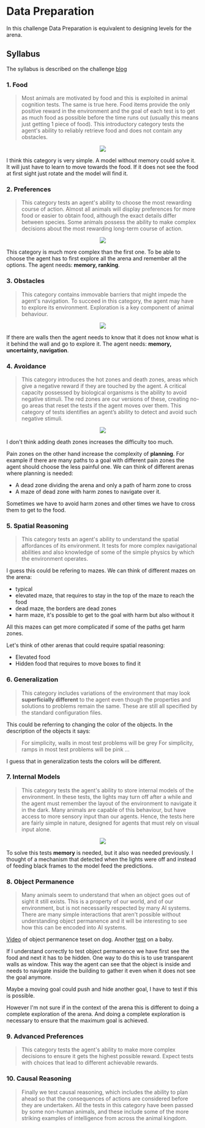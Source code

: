 # Data Preparation
<!--- --->

In this challenge Data Preparation is equivalent to designing levels for the arena.

## Syllabus

The syllabus is described on the challenge [blog](https://mdcrosby.com/blog/animalailaunch.html)


### 1. Food
> Most animals are motivated by food and this is exploited in animal cognition tests. The same is true here. Food items provide the only positive reward in the environment and the goal of each test is to get as much food as possible before the time runs out (usually this means just getting 1 piece of food). This introductory category tests the agent's ability to reliably retrieve food and does not contain any obstacles.

<p align="center">
  <img src="https://mdcrosby.com/blog/figs/GoodGoal.png">
</p>


I think this category is very simple. A model without memory could solve it. It will just have to learn to move towards the food.
If it does not see the food at first sight just rotate and the model will find it.

### 2. Preferences
> This category tests an agent's ability to choose the most rewarding course of action. Almost all animals will display preferences for more food or easier to obtain food, although the exact details differ between species. Some animals possess the ability to make complex decisions about the most rewarding long-term course of action.

<p align="center">
  <img src="https://mdcrosby.com/blog/figs/BadGoal.png">
</p>

This category is much more complex than the first one. To be able to choose the agent has to first explore all the arena and remember all the options. The agent needs: **memory, ranking**.

### 3. Obstacles
>This category contains immovable barriers that might impede the agent's navigation. To succeed in this category, the agent may have to explore its environment. Exploration is a key component of animal behaviour.

<p align="center">
  <img src="https://mdcrosby.com/blog/figs/Wall.png">
</p>

If there are walls then the agent needs to know that it does not know what is it behind the wall and go to explore it. The agent needs: **memory, uncertainty, navigation**.

### 4. Avoidance
>This category introduces the hot zones and death zones, areas which give a negative reward if they are touched by the agent. A critical capacity possessed by biological organisms is the ability to avoid negative stimuli. The red zones are our versions of these, creating no-go areas that reset the tests if the agent moves over them. This category of tests identifies an agent’s ability to detect and avoid such negative stimuli.

<p align="center">
  <img src="https://mdcrosby.com/blog/figs/DeathZone.png">
</p>

I don't think adding death zones increases the difficulty too much.

Pain zones on the other hand increase the complexity of **planning**. For example if there are many
paths to a goal with different pain zones the agent should choose the less painful one.
We can think of different arenas where planning is needed:
* A dead zone dividing the arena and only a path of harm zone to cross
* A maze of dead zone with harm zones to navigate over it.

Sometimes we have to avoid harm zones and other times we have to cross them to get to the food.

### 5. Spatial Reasoning
>This category tests an agent's ability to understand the spatial affordances of its environment. It tests for more complex navigational abilities and also knowledge of some of the simple physics by which the environment operates.

I guess this could be refering to mazes. We can think of different mazes on the arena:
* typical
* elevated maze, that requires to stay in the top of the maze to reach the food
* dead maze, the borders are dead zones
* harm maze, it's possible to get to the goal with harm but also without it

All this mazes can get more complicated if some of the paths get harm zones.

Let's think of other arenas that could require spatial reasoning:
* Elevated food
* Hidden food that requires to move boxes to find it

### 6. Generalization
>This category includes variations of the environment that may look **superficially different** to the agent even though the properties and solutions to problems remain the same. These are still all specified by the standard configuration files.

This could be referring to changing the color of the objects. In the description of the objects it says:
>For simplicity, walls in most test problems will be grey
>For simplicity, ramps in most test problems will be pink
>...

I guess that in generalization tests the colors will be different.

### 7. Internal Models
>This category tests the agent's ability to store internal models of the environment. In these tests, the lights may turn off after a while and the agent must remember the layout of the environment to navigate it in the dark. Many animals are capable of this behaviour, but have access to more sensory input than our agents. Hence, the tests here are fairly simple in nature, designed for agents that must rely on visual input alone.

<p align="center">
  <img src="https://mdcrosby.com/blog/figs/black.png">
</p>

To solve this tests **memory** is needed, but it also was needed previously. I thought of a mechanism that detected when the lights were off and instead of feeding black frames to the model feed the predictions.

### 8. Object Permanence
> Many animals seem to understand that when an object goes out of sight it still exists. This is a property of our world, and of our environment, but is not necessarily respected by many AI systems. There are many simple interactions that aren't possible without understanding object permanence and it will be interesting to see how this can be encoded into AI systems.

[Video](https://www.youtube.com/watch?v=uPGTr2NOXCI) of object permanence teset on dog. Another [test](https://www.youtube.com/watch?v=-gWJrZ7MHpY) on a baby.

If I understand correctly to test object permanence we have first see the food and next it has to be hidden. One way to do this is to use transparent walls as window. This way the agent can see that the object is inside and needs to navigate inside the building to gather it even when it does not see the goal anymore.

Maybe a moving goal could push and hide another goal, I have to test if this is possible.

However I'm not sure if in the context of the arena this is different to doing a complete exploration of the arena.
And doing a complete exploration is necessary to ensure that the maximum goal is achieved.

### 9. Advanced Preferences
>This category tests the agent's ability to make more complex decisions to ensure it gets the highest possible reward. Expect tests with choices that lead to different achievable rewards.

### 10. Causal Reasoning
>Finally we test causal reasoning, which includes the ability to plan ahead so that the consequences of actions are considered before they are undertaken. All the tests in this category have been passed by some non-human animals, and these include some of the more striking examples of intelligence from across the animal kingdom.

<!--
## Select Data
<!---Decide on the data to be used for analysis. Criteria include relevance to
the data mining goals, quality, and technical constraints such as limits on data
volume or data types. Note that data selection covers selection of attributes
(columns) as well as selection of records (rows) in a table.
List the data to be included/excluded and the reasons for these decisions.
## Clean Data
<!---Raise the data quality to the level required by the selected analysis techniques.
This may involve selection of clean subsets of the data, the insertion of suitable
defaults, or more ambitious techniques such as the estimation of missing data by
modeling. Describe what decisions and actions were taken to address the data
quality problems reported during the Verify Data Quality task of the Data
Understanding phase. Transformations of the data for cleaning purposes and the
possible impact on the analysis results should be considered. 
## Construct Data
<!---This task includes constructive data preparation operations such as the
production of derived attributes or entire new records, or transformed values
for existing attributes. 
## Integrate Data
<!---These are methods whereby information is combined from multiple tables or
records to create new recordsor values. 
## Format Data
<!---Formatting transformations refer to primarily syntactic modifications made
to the data that do not change its meaning, but might be required by the
modeling tool. --->
